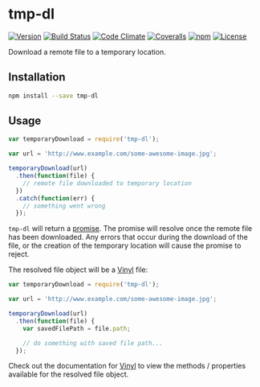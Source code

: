 # tmp-dl

[![Version](https://img.shields.io/npm/v/tmp-dl.svg?style=flat-square)](https://www.npmjs.com/package/tmp-dl)
[![Build Status](https://img.shields.io/travis/mike182uk/tmp-dl.svg?style=flat-square)](http://travis-ci.org/mike182uk/tmp-dl)
[![Code Climate](https://img.shields.io/codeclimate/github/mike182uk/tmp-dl.svg?style=flat-square)](https://codeclimate.com/github/mike182uk/tmp-dl)
[![Coveralls](https://img.shields.io/coveralls/mike182uk/tmp-dl/master.svg?style=flat-square)](https://coveralls.io/r/mike182uk/tmp-dl)
[![npm](https://img.shields.io/npm/dm/tmp-dl.svg?style=flat-square)](https://www.npmjs.com/package/tmp-dl)
[![License](https://img.shields.io/github/license/mike182uk/tmp-dl.svg?style=flat-square)](https://www.npmjs.com/package/tmp-dl)

Download a remote file to a temporary location.

## Installation

```bash
npm install --save tmp-dl
```

## Usage

```js
var temporaryDownload = require('tmp-dl');

var url = 'http://www.example.com/some-awesome-image.jpg';

temporaryDownload(url)
  .then(function(file) {
    // remote file downloaded to temporary location  
  })
  .catch(function(err) {
    // something went wrong
  });  
```

`tmp-dl` will return a [promise](https://github.com/petkaantonov/bluebird). The promise will resolve once the remote file has been downloaded. Any errors that occur during the download of the file, or the creation of the temporary location will cause the promise to reject.

The resolved file object will be a [Vinyl](https://github.com/gulpjs/vinyl) file:

```js
var temporaryDownload = require('tmp-dl');

var url = 'http://www.example.com/some-awesome-image.jpg';

temporaryDownload(url)
  .then(function(file) {
    var savedFilePath = file.path;

    // do something with saved file path...       
  });
```

Check out the documentation for [Vinyl](https://github.com/gulpjs/vinyl) to view the methods / properties available for the resolved file object.
